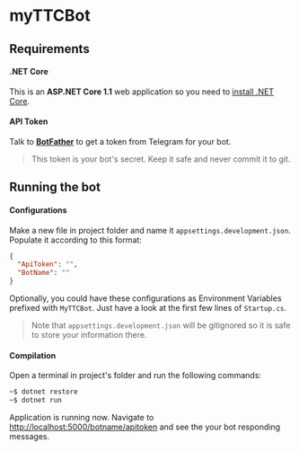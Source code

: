 # myTTCBot

## Requirements
#### .NET Core
This is an **ASP.NET Core 1.1** web application so you need to [install .NET Core](https://www.microsoft.com/net/download/core#/current).

#### API Token
Talk to **[BotFather](http://t.me/botfather)** to get a token from Telegram for your bot.

> This token is your bot's secret. Keep it safe and never commit it to git.

## Running the bot

#### Configurations
Make a new file in project folder and name it `appsettings.development.json`. Populate it according to this format:
```json
{
  "ApiToken": "",
  "BotName": ""
}
```
Optionally, you could have these configurations as Environment Variables prefixed with `MyTTCBot`. Just have a look at the first few lines of `Startup.cs`.
> Note that `appsettings.development.json` will be gitignored so it is safe to store your information there.

#### Compilation
Open a terminal in project's folder and run the following commands:
```bash
~$ dotnet restore
~$ dotnet run
```
Application is running now. Navigate to <http://localhost:5000/botname/apitoken> and see the your bot responding messages.
